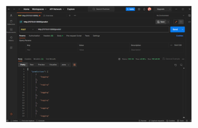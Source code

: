 <img width="500" src="https://github.com/DANU011/Project/blob/main/DA/assets/20230524_1st_result.png"/>